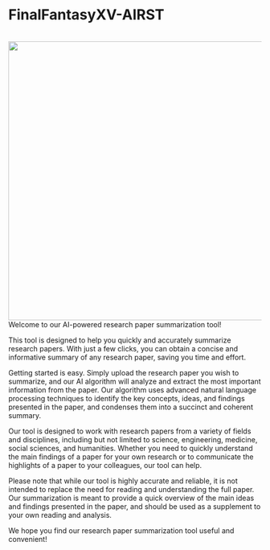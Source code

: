 # FinalFantasyXV-AIRST
<br>
<img height = "555" src = "https://user-images.githubusercontent.com/94454067/221368914-1cd39521-a34d-4338-bcc7-18999d20c5fa.png" />
</br>
Welcome to our AI-powered research paper summarization tool!

This tool is designed to help you quickly and accurately summarize research papers. With just a few clicks, you can obtain a concise and informative summary of any research paper, saving you time and effort.

Getting started is easy. Simply upload the research paper you wish to summarize, and our AI algorithm will analyze and extract the most important information from the paper. Our algorithm uses advanced natural language processing techniques to identify the key concepts, ideas, and findings presented in the paper, and condenses them into a succinct and coherent summary.

Our tool is designed to work with research papers from a variety of fields and disciplines, including but not limited to science, engineering, medicine, social sciences, and humanities. Whether you need to quickly understand the main findings of a paper for your own research or to communicate the highlights of a paper to your colleagues, our tool can help.

Please note that while our tool is highly accurate and reliable, it is not intended to replace the need for reading and understanding the full paper. Our summarization is meant to provide a quick overview of the main ideas and findings presented in the paper, and should be used as a supplement to your own reading and analysis.

We hope you find our research paper summarization tool useful and convenient!
